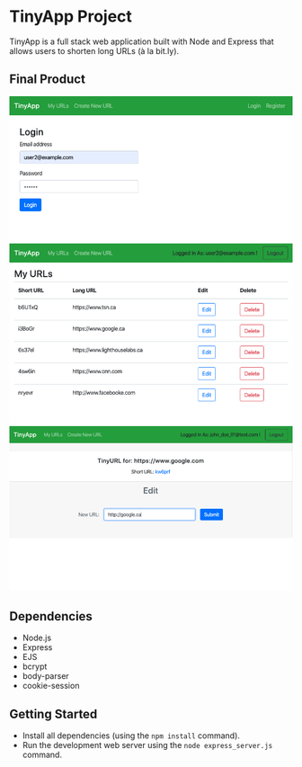 # TinyApp Project

TinyApp is a full stack web application built with Node and Express that allows users to shorten long URLs (à la bit.ly).

## Final Product

!["Screenshot of Login page"](https://github.com/Zhabskyi/tinyapp/blob/master/docs/1.png?raw=true)
!["Screenshot of URLs page"](https://github.com/Zhabskyi/tinyapp/blob/master/docs/2.png?raw=true)
!["Screenshot of Create/Edit new url page"](https://github.com/Zhabskyi/tinyapp/blob/master/docs/3.png?raw=true)

## Dependencies

- Node.js
- Express
- EJS
- bcrypt
- body-parser
- cookie-session

## Getting Started

- Install all dependencies (using the `npm install` command).
- Run the development web server using the `node express_server.js` command.
